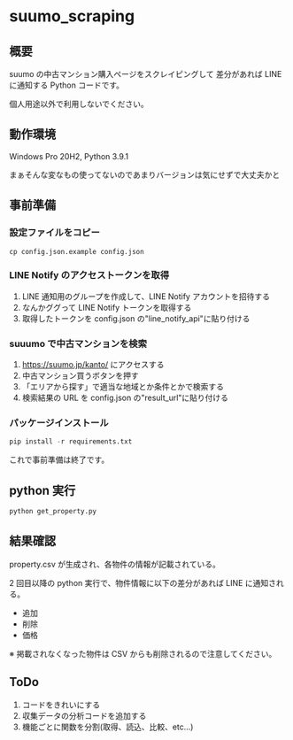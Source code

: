 # suumo_scraping

## 概要

suumo の中古マンション購入ページをスクレイピングして
差分があれば LINE に通知する Python コードです。

個人用途以外で利用しないでください。

## 動作環境

Windows Pro 20H2, Python 3.9.1

まぁそんな変なもの使ってないのであまりバージョンは気にせずで大丈夫かと

## 事前準備

### 設定ファイルをコピー

```shell
cp config.json.example config.json
```

### LINE Notify のアクセストークンを取得

1. LINE 通知用のグループを作成して、LINE Notify アカウントを招待する
1. なんかググって LINE Notify トークンを取得する
1. 取得したトークンを config.json の"line_notify_api"に貼り付ける

### suuumo で中古マンションを検索

1. https://suumo.jp/kanto/ にアクセスする
1. 中古マンション買うボタンを押す
1. 「エリアから探す」で適当な地域とか条件とかで検索する
1. 検索結果の URL を config.json の"result_url"に貼り付ける

### パッケージインストール

```python
pip install -r requirements.txt
```

これで事前準備は終了です。

## python 実行

```python
python get_property.py
```

## 結果確認

property.csv が生成され、各物件の情報が記載されている。

2 回目以降の python 実行で、物件情報に以下の差分があれば LINE に通知される。

- 追加
- 削除
- 価格

※ 掲載されなくなった物件は CSV からも削除されるので注意してください。

## ToDo

1. コードをきれいにする
1. 収集データの分析コードを追加する
1. 機能ごとに関数を分割(取得、読込、比較、etc...)
